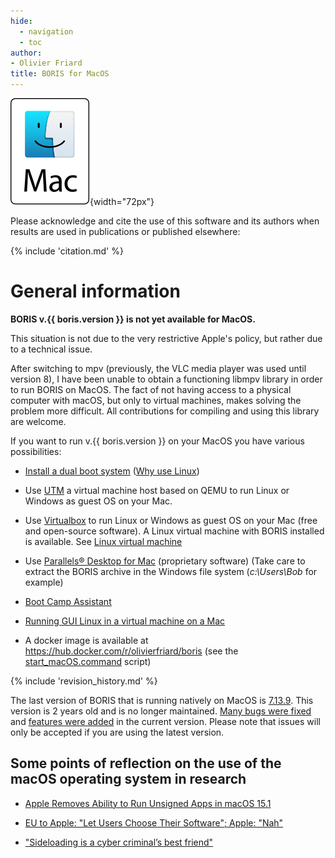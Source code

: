 ```yaml
---
hide:
  - navigation
  - toc
author:
- Olivier Friard
title: BORIS for MacOS
---
```


![macOS logo](images/mac-os.svg){width="72px"}


Please acknowledge and cite the use of this software and its authors when results are used in publications or published elsewhere:

{% include 'citation.md' %}



# General information


**BORIS v.{{ boris.version }} is not yet available for MacOS.**

<!--
This situation is not due to the very restrictive Apple's policy, as described in the article "[Sideloading is a best cybercriminal's best friend](https://arstechnica.com/gadgets/2021/11/apples-federighi-delivers-dramatic-speech-on-dangers-of-sideloading/)", but rather due to a technical issue.
-->

This situation is not due to the very restrictive Apple's policy, but rather due to a technical issue.

After switching to mpv (previously, the VLC media player was used until version 8), I have been unable to obtain a functioning libmpv library in order to run BORIS on MacOS.
The fact of not having access to a physical computer with macOS, but only to virtual machines, makes solving the problem more difficult.
All contributions for compiling and using this library are welcome.


If you want to run v.{{ boris.version }} on your MacOS you have various possibilities:

- [Install a dual boot system](https://www.makeuseof.com/tag/install-linux-macbook-pro) 
([Why use Linux](https://itsfoss.com/why-use-linux/))


-   Use [UTM](https://mac.getutm.app) a virtual machine host based on
    QEMU to run Linux or Windows as guest OS on your Mac.


-   Use [Virtualbox](https://www.virtualbox.org) to run Linux or Windows
    as guest OS on your Mac (free and open-source software). A Linux
    virtual machine with BORIS installed is available. See [Linux virtual machine](virtual_machine.md)

-   Use [Parallels® Desktop for
    Mac](https://www.parallels.com/products/desktop) (proprietary
    software) (Take care to extract the BORIS archive in the Windows
    file system  (_c:\Users\Bob_ for example)


-   [Boot Camp Assistant](https://support.apple.com/guide/bootcamp-assistant/welcome/mac)


-   [Running GUI Linux in a virtual machine on a
    Mac](https://developer.apple.com/documentation/virtualization/running_gui_linux_in_a_virtual_machine_on_a_mac)



-   A docker image is available at <https://hub.docker.com/r/olivierfriard/boris> (see the
    [start_macOS.command](https://github.com/olivierfriard/BORIS/blob/master/scripts/start_macOS.command) script)


{% include 'revision_history.md' %}


The last version of BORIS that is running natively on MacOS is [7.13.9](https://github.com/olivierfriard/BORIS/releases/tag/v7.13.9).
This version is 2 years old and is no longer maintained. [Many bugs were fixed](https://github.com/olivierfriard/BORIS/wiki/BORIS-change-log-v.8) and [features were added](version8.md) in the current version.
Please note that issues will only be accepted if you are using the latest version.


## Some points of reflection on the use of the macOS operating system in research

* [Apple Removes Ability to Run Unsigned Apps in macOS 15.1](https://lunduke.locals.com/post/6304352/apple-removes-ability-to-run-unsigned-apps-in-macos-15-1)

* [EU to Apple: "Let Users Choose Their Software"; Apple: "Nah"](https://www.eff.org/deeplinks/2024/10/eu-apple-let-users-choose-their-software-apple-nah)

* ["Sideloading is a cyber criminal’s best friend"](https://www.theverge.com/2021/11/3/22761724/apple-craig-federighi-ios-sideloading-web-summit-2021-european-commission-digital-markets-act)